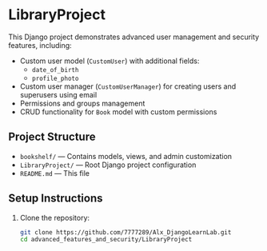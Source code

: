 # LibraryProject

This Django project demonstrates advanced user management and security features, including:

- Custom user model (`CustomUser`) with additional fields:
  - `date_of_birth`
  - `profile_photo`
- Custom user manager (`CustomUserManager`) for creating users and superusers using email
- Permissions and groups management
- CRUD functionality for `Book` model with custom permissions

## Project Structure

- `bookshelf/` — Contains models, views, and admin customization
- `LibraryProject/` — Root Django project configuration
- `README.md` — This file

## Setup Instructions

1. Clone the repository:
   ```bash
   git clone https://github.com/7777289/Alx_DjangoLearnLab.git
   cd advanced_features_and_security/LibraryProject
